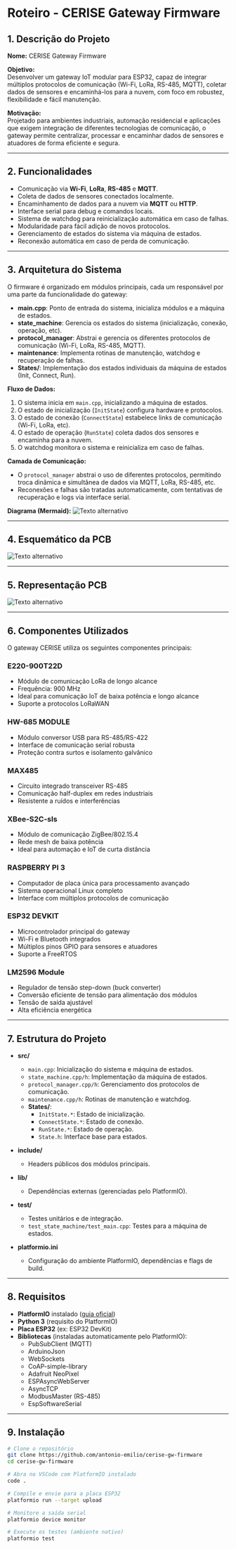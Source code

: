 # Roteiro - CERISE Gateway Firmware

## 1. Descrição do Projeto

**Nome:** CERISE Gateway Firmware

**Objetivo:**  
Desenvolver um gateway IoT modular para ESP32, capaz de integrar múltiplos protocolos de comunicação (Wi-Fi, LoRa, RS-485, MQTT), coletar dados de sensores e encaminhá-los para a nuvem, com foco em robustez, flexibilidade e fácil manutenção.

**Motivação:**  
Projetado para ambientes industriais, automação residencial e aplicações que exigem integração de diferentes tecnologias de comunicação, o gateway permite centralizar, processar e encaminhar dados de sensores e atuadores de forma eficiente e segura.

---

## 2. Funcionalidades

- Comunicação via **Wi-Fi**, **LoRa**, **RS-485** e **MQTT**.
- Coleta de dados de sensores conectados localmente.
- Encaminhamento de dados para a nuvem via **MQTT** ou **HTTP**.
- Interface serial para debug e comandos locais.
- Sistema de watchdog para reinicialização automática em caso de falhas.
- Modularidade para fácil adição de novos protocolos.
- Gerenciamento de estados do sistema via máquina de estados.
- Reconexão automática em caso de perda de comunicação.

---

## 3. Arquitetura do Sistema

O firmware é organizado em módulos principais, cada um responsável por uma parte da funcionalidade do gateway:

- **main.cpp**: Ponto de entrada do sistema, inicializa módulos e a máquina de estados.
- **state_machine**: Gerencia os estados do sistema (inicialização, conexão, operação, etc).
- **protocol_manager**: Abstrai e gerencia os diferentes protocolos de comunicação (Wi-Fi, LoRa, RS-485, MQTT).
- **maintenance**: Implementa rotinas de manutenção, watchdog e recuperação de falhas.
- **States/**: Implementação dos estados individuais da máquina de estados (Init, Connect, Run).

**Fluxo de Dados:**
1. O sistema inicia em `main.cpp`, inicializando a máquina de estados.
2. O estado de inicialização (`InitState`) configura hardware e protocolos.
3. O estado de conexão (`ConnectState`) estabelece links de comunicação (Wi-Fi, LoRa, etc).
4. O estado de operação (`RunState`) coleta dados dos sensores e encaminha para a nuvem.
5. O watchdog monitora o sistema e reinicializa em caso de falhas.

**Camada de Comunicação:**
- O `protocol_manager` abstrai o uso de diferentes protocolos, permitindo troca dinâmica e simultânea de dados via MQTT, LoRa, RS-485, etc.
- Reconexões e falhas são tratadas automaticamente, com tentativas de recuperação e logs via interface serial.

**Diagrama (Mermaid):**
![Texto alternativo](1.png)

---

## 4. Esquemático da PCB

![Texto alternativo](3.png)

---

## 5. Representação PCB

![Texto alternativo](2.png)

---

## 6. Componentes Utilizados

O gateway CERISE utiliza os seguintes componentes principais:

### **E220-900T22D**
- Módulo de comunicação LoRa de longo alcance
- Frequência: 900 MHz
- Ideal para comunicação IoT de baixa potência e longo alcance
- Suporte a protocolos LoRaWAN

### **HW-685 MODULE**
- Módulo conversor USB para RS-485/RS-422
- Interface de comunicação serial robusta
- Proteção contra surtos e isolamento galvânico

### **MAX485**
- Circuito integrado transceiver RS-485
- Comunicação half-duplex em redes industriais
- Resistente a ruídos e interferências

### **XBee-S2C-sls**
- Módulo de comunicação ZigBee/802.15.4
- Rede mesh de baixa potência
- Ideal para automação e IoT de curta distância

### **RASPBERRY PI 3**
- Computador de placa única para processamento avançado
- Sistema operacional Linux completo
- Interface com múltiplos protocolos de comunicação

### **ESP32 DEVKIT**
- Microcontrolador principal do gateway
- Wi-Fi e Bluetooth integrados
- Múltiplos pinos GPIO para sensores e atuadores
- Suporte a FreeRTOS

### **LM2596 Module**
- Regulador de tensão step-down (buck converter)
- Conversão eficiente de tensão para alimentação dos módulos
- Tensão de saída ajustável
- Alta eficiência energética

---

## 7. Estrutura do Projeto

- **src/**  
  - `main.cpp`: Inicialização do sistema e máquina de estados.
  - `state_machine.cpp/h`: Implementação da máquina de estados.
  - `protocol_manager.cpp/h`: Gerenciamento dos protocolos de comunicação.
  - `maintenance.cpp/h`: Rotinas de manutenção e watchdog.
  - **States/**:  
    - `InitState.*`: Estado de inicialização.
    - `ConnectState.*`: Estado de conexão.
    - `RunState.*`: Estado de operação.
    - `State.h`: Interface base para estados.

- **include/**  
  - Headers públicos dos módulos principais.

- **lib/**  
  - Dependências externas (gerenciadas pelo PlatformIO).

- **test/**  
  - Testes unitários e de integração.
  - `test_state_machine/test_main.cpp`: Testes para a máquina de estados.

- **platformio.ini**  
  - Configuração do ambiente PlatformIO, dependências e flags de build.

---

## 8. Requisitos

- **PlatformIO** instalado ([guia oficial](https://platformio.org/install))
- **Python 3** (requisito do PlatformIO)
- **Placa ESP32** (ex: ESP32 DevKit)
- **Bibliotecas** (instaladas automaticamente pelo PlatformIO):
  - PubSubClient (MQTT)
  - ArduinoJson
  - WebSockets
  - CoAP-simple-library
  - Adafruit NeoPixel
  - ESPAsyncWebServer
  - AsyncTCP
  - ModbusMaster (RS-485)
  - EspSoftwareSerial

---

## 9. Instalação

```bash
# Clone o repositório
git clone https://github.com/antonio-emilio/cerise-gw-firmware
cd cerise-gw-firmware

# Abra no VSCode com PlatformIO instalado
code .

# Compile e envie para a placa ESP32
platformio run --target upload

# Monitore a saída serial
platformio device monitor

# Execute os testes (ambiente nativo)
platformio test
```

